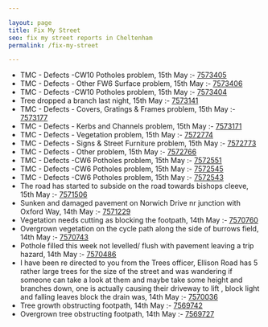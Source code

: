 ```yaml
---

layout: page
title: Fix My Street
seo: fix my street reports in Cheltenham
permalink: /fix-my-street

---
```


<!-- fix_marker starts -->

- TMC - Defects -CW10 Potholes problem, 15th May :- [7573405](https://www.fixmystreet.com/report/7573405)
- TMC - Defects - Other FW6  Surface problem, 15th May :- [7573406](https://www.fixmystreet.com/report/7573406)
- TMC - Defects -CW10 Potholes problem, 15th May :- [7573404](https://www.fixmystreet.com/report/7573404)
- Tree dropped a branch last night, 15th May :- [7573141](https://www.fixmystreet.com/report/7573141)
- TMC - Defects - Covers, Gratings & Frames problem, 15th May :- [7573177](https://www.fixmystreet.com/report/7573177)
- TMC - Defects - Kerbs and Channels problem, 15th May :- [7573171](https://www.fixmystreet.com/report/7573171)
- TMC - Defects - Vegetation problem, 15th May :- [7572774](https://www.fixmystreet.com/report/7572774)
- TMC - Defects - Signs & Street Furniture problem, 15th May :- [7572773](https://www.fixmystreet.com/report/7572773)
- TMC - Defects - Other problem, 15th May :- [7572766](https://www.fixmystreet.com/report/7572766)
- TMC - Defects -CW6 Potholes  problem, 15th May :- [7572551](https://www.fixmystreet.com/report/7572551)
- TMC - Defects -CW6 Potholes  problem, 15th May :- [7572545](https://www.fixmystreet.com/report/7572545)
- TMC - Defects -CW6 Potholes  problem, 15th May :- [7572543](https://www.fixmystreet.com/report/7572543)
- The road has started to subside on the road towards bishops cleeve, 15th May :- [7571506](https://www.fixmystreet.com/report/7571506)
- Sunken and damaged pavement on Norwich Drive nr junction with Oxford Way, 14th May :- [7571229](https://www.fixmystreet.com/report/7571229)
- Vegetation needs cutting as blocking the footpath, 14th May :- [7570760](https://www.fixmystreet.com/report/7570760)
- Overgrown vegetation on the cycle path along the side of burrows field, 14th May :- [7570743](https://www.fixmystreet.com/report/7570743)
- Pothole filled this week not levelled/ flush with pavement leaving a trip hazard, 14th May :- [7570486](https://www.fixmystreet.com/report/7570486)
- I have been re directed to you from the Trees officer, Ellison Road has 5 rather large trees for the size of the street and was wandering if someone can take a look at them and maybe take some height and branches down, one is actually causing their driveway to lift , block light and falling leaves block the drain was, 14th May :- [7570036](https://www.fixmystreet.com/report/7570036)
- Tree growth obstructing footpath, 14th May :- [7569742](https://www.fixmystreet.com/report/7569742)
- Overgrown tree obstructing footpath, 14th May :- [7569727](https://www.fixmystreet.com/report/7569727)

<!-- fix_marker ends -->
